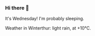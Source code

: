 ### Hi there :wave:

It's Wednesday! I'm probably sleeping.

Weather in Winterthur: light rain, at +10°C.
